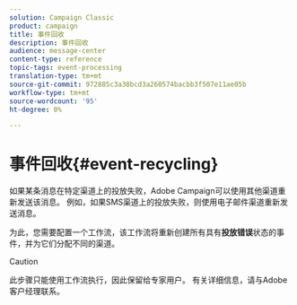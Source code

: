 ```yaml
---
solution: Campaign Classic
product: campaign
title: 事件回收
description: 事件回收
audience: message-center
content-type: reference
topic-tags: event-processing
translation-type: tm+mt
source-git-commit: 972885c3a38bcd3a260574bacbb3f507e11ae05b
workflow-type: tm+mt
source-wordcount: '95'
ht-degree: 0%

---
```



# 事件回收{#event-recycling}

如果某条消息在特定渠道上的投放失败，Adobe Campaign可以使用其他渠道重新发送该消息。 例如，如果SMS渠道上的投放失败，则使用电子邮件渠道重新发送消息。

为此，您需要配置一个工作流，该工作流将重新创建所有具有&#x200B;**投放错误**&#x200B;状态的事件，并为它们分配不同的渠道。

>[!CAUTION]
>
>此步骤只能使用工作流执行，因此保留给专家用户。 有关详细信息，请与Adobe客户经理联系。

